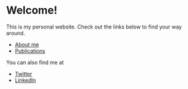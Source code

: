 # Welcome!

This is my personal website. Check out the links below to find your way around.

- [About me](./about-me.html)
- [Publications](./publications.html)

You can also find me at

- [Twitter](https://twitter.com/FelixBarber9)
- [LinkedIn](www.linkedin.com/in/felix-barber)
